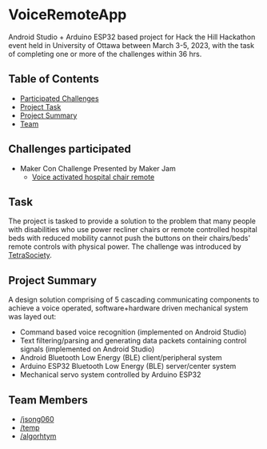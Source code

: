 # VoiceRemoteApp 

Android Studio + Arduino ESP32 based project for Hack the Hill Hackathon event held in University of Ottawa between March 3-5, 2023, with the task of completing one or more of the challenges within 36 hrs. 

## Table of Contents
- [Participated Challenges](#challenges)
- [Project Task](#task)
- [Project Summary](#summary)
- [Team](#team)


## Challenges participated <a name = "challenges"></a>
- Maker Con Challenge Presented by Maker Jam
  - [Voice activated hospital chair remote](https://makerepo.com/project_proposals/350.makercon-voice-activated-chair-remote)

## Task <a name = "task"></a>

The project is tasked to provide a solution to the problem that many people with disabilities who use power recliner chairs or remote controlled hospital beds with reduced mobility cannot push the buttons on their chairs/beds' remote controls with physical power. The challenge was introduced by [TetraSociety](https://makerepo.com/project_proposals/350.makercon-voice-activated-chair-remote).


## Project Summary <a name = "summary"></a>

A design solution comprising of 5 cascading communicating components to achieve a voice operated, software+hardware driven mechanical system was layed out:

- Command based voice recognition (implemented on Android Studio)
- Text filtering/parsing and generating data packets containing control signals (implemented on Android Studio)
- Android Bluetooth Low Energy (BLE) client/peripheral system 
- Arduino ESP32 Bluetooth Low Energy (BLE) server/center system
- Mechanical servo system controlled by Arduino ESP32 


## Team Members <a name = "team"></a>
- [/jsong060](https://github.com/jsong060)
- [/temp](#null)
- [/algorhtym](https://github.com/algorhtym)





